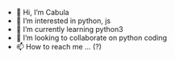 - 👋 Hi, I’m Cabula
- 👀 I’m interested in python, js
- 🌱 I’m currently learning python3
- 💞️ I’m looking to collaborate on python coding
- 📫 How to reach me ... (?)

<!---
mfurtadom/mfurtadom is a ✨ special ✨ repository because its `README.md` (this file) appears on your GitHub profile.
You can click the Preview link to take a look at your changes.
--->
